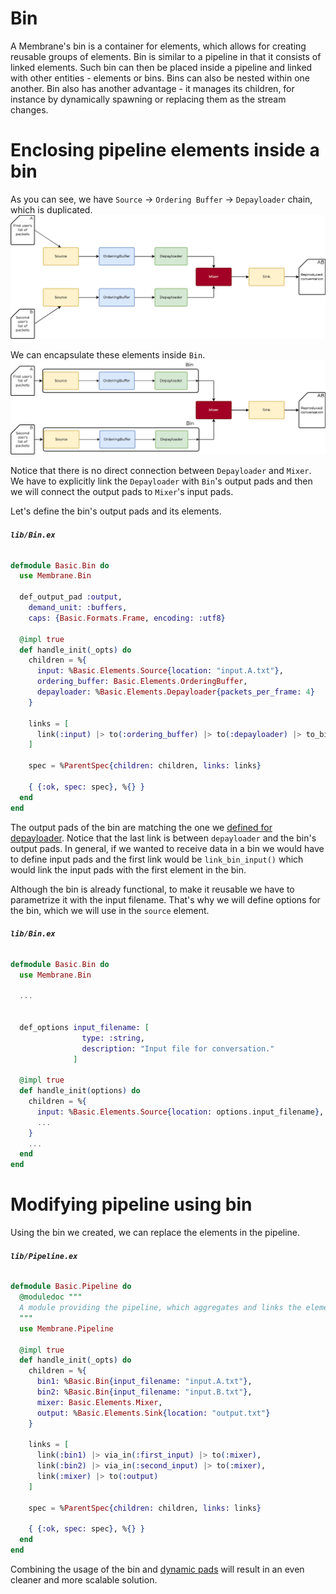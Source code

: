 # Bin

A Membrane's bin is a container for elements, which allows for creating reusable groups of elements.
Bin is similar to a pipeline in that it consists of linked elements. Such bin can then be placed inside a pipeline and linked with other entities - elements or bins. Bins can also be nested within one another.
Bin also has another advantage - it manages its children, for instance by dynamically spawning or replacing them as the stream changes.

# Enclosing pipeline elements inside a bin

As you can see, we have `Source` -> `Ordering Buffer` -> `Depayloader` chain, which is duplicated.
![Pipeline scheme](/basic_pipeline_extension/assets/images/basic_pipeline.png) <br>

We can encapsulate these elements inside `Bin`.
![Pipeline scheme using bin](/basic_pipeline_extension/assets/images/basic_pipeline_bin.png) <br>

Notice that there is no direct connection between `Depayloader` and `Mixer`. We have to explicitly link the `Depayloader` with `Bin`'s output pads and then we will connect the output pads to `Mixer`'s input pads.

Let's define the bin's output pads and its elements.

###### **`lib/Bin.ex`**

```Elixir
defmodule Basic.Bin do
  use Membrane.Bin

  def_output_pad :output,
    demand_unit: :buffers,
    caps: {Basic.Formats.Frame, encoding: :utf8}

  @impl true
  def handle_init(_opts) do
    children = %{
      input: %Basic.Elements.Source{location: "input.A.txt"},
      ordering_buffer: Basic.Elements.OrderingBuffer,
      depayloader: %Basic.Elements.Depayloader{packets_per_frame: 4}
    }

    links = [
      link(:input) |> to(:ordering_buffer) |> to(:depayloader) |> to_bin_output(:output)
    ]

    spec = %ParentSpec{children: children, links: links}

    { {:ok, spec: spec}, %{} }
  end
end
```

The output pads of the bin are matching the one we [defined for depayloader](/basic_pipeline/08_Depayloader.md#libelementsdepayloaderex-2).
Notice that the last link is between `depayloader` and the bin's output pads. In general, if we wanted to receive data in a bin we would have to define input pads and the first link would be `link_bin_input()` which would link the input pads with the first element in the bin.

Although the bin is already functional, to make it reusable we have to parametrize it with the input filename. That's why we will define options for the bin, which we will use in the `source` element.

###### **`lib/Bin.ex`**

```Elixir
defmodule Basic.Bin do
  use Membrane.Bin

  ...


  def_options input_filename: [
                type: :string,
                description: "Input file for conversation."
              ]

  @impl true
  def handle_init(options) do
    children = %{
      input: %Basic.Elements.Source{location: options.input_filename},
      ...
    }
    ...
  end
end
```

# Modifying pipeline using bin

Using the bin we created, we can replace the elements in the pipeline.

###### **`lib/Pipeline.ex`**

```Elixir
defmodule Basic.Pipeline do
  @moduledoc """
  A module providing the pipeline, which aggregates and links the elements.
  """
  use Membrane.Pipeline

  @impl true
  def handle_init(_opts) do
    children = %{
      bin1: %Basic.Bin{input_filename: "input.A.txt"},
      bin2: %Basic.Bin{input_filename: "input.B.txt"},
      mixer: Basic.Elements.Mixer,
      output: %Basic.Elements.Sink{location: "output.txt"}
    }

    links = [
      link(:bin1) |> via_in(:first_input) |> to(:mixer),
      link(:bin2) |> via_in(:second_input) |> to(:mixer),
      link(:mixer) |> to(:output)
    ]

    spec = %ParentSpec{children: children, links: links}

    { {:ok, spec: spec}, %{} }
  end
end
```

Combining the usage of the bin and [dynamic pads](/basic_pipeline_extension/02_DynamicPads) will result in an even cleaner and more scalable solution.

